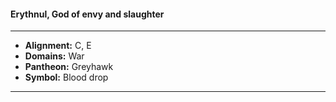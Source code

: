 #### Erythnul, God of envy and slaughter
___

- **Alignment:** C, E
- **Domains:** War
- **Pantheon:** Greyhawk
- **Symbol:** Blood drop
___
